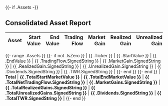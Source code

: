 {{- if .Assets -}}
## Consolidated Asset Report

| Asset | Start Value | End Value | Trading Flow | Market Gain | Realized Gain | Unrealized Gain | Dividends | TWR |
|:---|---:|---:|---:|---:|---:|---:|---:|---:|
{{- range .Assets }}
{{- if not .IsZero }}
| {{ .Ticker }} | {{ .StartValue }} | {{ .EndValue }} | {{ .TradingFlow.SignedString }} | {{ .MarketGain.SignedString }} | {{ .RealizedGain.SignedString }} | {{ .UnrealizedGain.SignedString }} | {{ .Dividends.SignedString }} | {{ .TWR.SignedString }} |
{{- end }}
{{- end }}
| **Total** | **{{ .TotalStartMarketValue }}** | **{{ .TotalEndMarketValue }}** | **{{ .TotalNetTradingFlow.SignedString }}** | **{{ .MarketGains.SignedString }}** | **{{ .TotalRealizedGains.SignedString }}** | **{{ .TotalUnrealizedGains.SignedString }}** | **{{ .Dividends.SignedString }}** | **{{ .TotalTWR.SignedString }}** |
{{- end }}